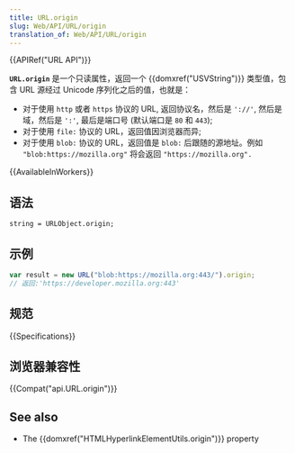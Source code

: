 ```yaml
---
title: URL.origin
slug: Web/API/URL/origin
translation_of: Web/API/URL/origin
---
```

{{APIRef("URL API")}}

**`URL.origin`** 是一个只读属性，返回一个 {{domxref("USVString")}} 类型值，包含 URL 源经过 Unicode 序列化之后的值，也就是：

- 对于使用 `http` 或者 `https` 协议的 URL, 返回协议名，然后是 `'://'`, 然后是域，然后是 `':'`, 最后是端口号 (默认端口是 `80` 和 `443`);
- 对于使用 `file:` 协议的 URL，返回值因浏览器而异;
- 对于使用 `blob:` 协议的 URL，返回值是 `blob:` 后跟随的源地址。例如 `"blob:https://mozilla.org"` 将会返回 `"https://mozilla.org".`

{{AvailableInWorkers}}

## 语法

```plain
string = URLObject.origin;
```

## 示例

```js
var result = new URL("blob:https://mozilla.org:443/").origin;
// 返回:'https://developer.mozilla.org:443'
```

## 规范

{{Specifications}}

## 浏览器兼容性

{{Compat("api.URL.origin")}}

## See also

- The {{domxref("HTMLHyperlinkElementUtils.origin")}} property
